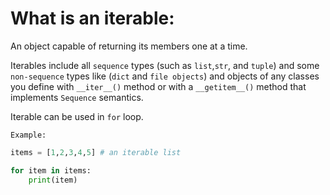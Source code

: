 # What is an iterable:

An object capable of returning its members one at a time.

Iterables include all `sequence` types (such as `list`,`str`, and `tuple`) and some `non-sequence` types like (`dict` and `file objects`) and objects of any classes you define with
`__iter__()` method or with a `__getitem__()` method that implements `Sequence` semantics.

Iterable can be used in `for` loop.

`Example:`

```py
items = [1,2,3,4,5] # an iterable list

for item in items:
    print(item)
```
